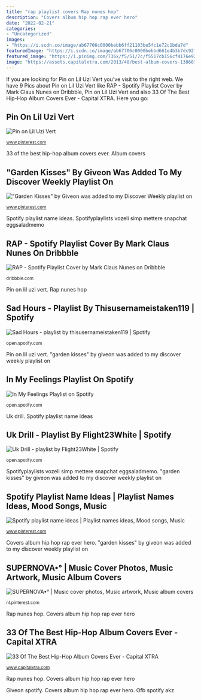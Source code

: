```yaml
---
title: "rap playlist covers Rap nunes hop"
description: "Covers album hip hop rap ever hero"
date: "2022-02-21"
categories:
- "Uncategorized"
images:
- "https://i.scdn.co/image/ab67706c0000bebb6ff21103be5fc1e72c1bda7d"
featuredImage: "https://i.scdn.co/image/ab67706c0000bebbd661e4b3b7dc92f2e9928020"
featured_image: "https://i.pinimg.com/736x/f5/51/7c/f5517cb156cf4176e929137e3363c08d.jpg"
image: "https://assets.capitalxtra.com/2013/48/best-album-covers-1386075415-hero-wide-0.jpg"
---
```


If you are looking for Pin on Lil Uzi Vert you've visit to the right web. We have 9 Pics about Pin on Lil Uzi Vert like RAP - Spotify Playlist Cover by Mark Claus Nunes on Dribbble, Pin on Lil Uzi Vert and also 33 Of The Best Hip-Hop Album Covers Ever - Capital XTRA. Here you go:

## Pin On Lil Uzi Vert

![Pin on Lil Uzi Vert](https://i.pinimg.com/736x/34/e0/38/34e03885141bd88e190f3e6b95bc0ff5.jpg "33 of the best hip-hop album covers ever")

<small>www.pinterest.com</small>

33 of the best hip-hop album covers ever. Album covers

## &quot;Garden Kisses&quot; By Giveon Was Added To My Discover Weekly Playlist On

![&quot;Garden Kisses&quot; by Giveon was added to my Discover Weekly playlist on](https://i.pinimg.com/736x/cc/76/93/cc7693192ee10d20f40d9d432e18b65d.jpg "Uk drill")

<small>www.pinterest.com</small>

Spotify playlist name ideas. Spotifyplaylists vozeli simp mettere snapchat eggsaladmemo

## RAP - Spotify Playlist Cover By Mark Claus Nunes On Dribbble

![RAP - Spotify Playlist Cover by Mark Claus Nunes on Dribbble](https://cdn.dribbble.com/users/905938/screenshots/3441423/cover-4-vinyl-dribbble.jpg "Rap nunes hop")

<small>dribbble.com</small>

Pin on lil uzi vert. Rap nunes hop

## Sad Hours - Playlist By Thisusernameistaken119 | Spotify

![Sad Hours - playlist by thisusernameistaken119 | Spotify](https://i.scdn.co/image/ab67706c0000bebb6ff21103be5fc1e72c1bda7d "Pin on lil uzi vert")

<small>open.spotify.com</small>

Pin on lil uzi vert. &quot;garden kisses&quot; by giveon was added to my discover weekly playlist on

## In My Feelings Playlist On Spotify

![In My Feelings Playlist on Spotify](https://i.scdn.co/image/ab67706c0000da8493b032bc817f46ab6466d45d "Spotifyplaylists vozeli simp mettere snapchat eggsaladmemo")

<small>open.spotify.com</small>

Uk drill. Spotify playlist name ideas

## Uk Drill - Playlist By Flight23White | Spotify

![Uk Drill - playlist by Flight23White | Spotify](https://i.scdn.co/image/ab67706c0000bebbd661e4b3b7dc92f2e9928020 "Covers album hip hop rap ever hero")

<small>open.spotify.com</small>

Spotifyplaylists vozeli simp mettere snapchat eggsaladmemo. &quot;garden kisses&quot; by giveon was added to my discover weekly playlist on

## Spotify Playlist Name Ideas | Playlist Names Ideas, Mood Songs, Music

![Spotify playlist name ideas | Playlist names ideas, Mood songs, Music](https://i.pinimg.com/736x/26/de/34/26de34a13fddbcb1f8f0976abe2d982f.jpg "33 of the best hip-hop album covers ever")

<small>www.pinterest.com</small>

Covers album hip hop rap ever hero. &quot;garden kisses&quot; by giveon was added to my discover weekly playlist on

## SUPERNOVA•° | Music Cover Photos, Music Artwork, Music Album Covers

![SUPERNOVA•° | Music cover photos, Music artwork, Music album covers](https://i.pinimg.com/736x/f5/51/7c/f5517cb156cf4176e929137e3363c08d.jpg "Album covers")

<small>nl.pinterest.com</small>

Rap nunes hop. Covers album hip hop rap ever hero

## 33 Of The Best Hip-Hop Album Covers Ever - Capital XTRA

![33 Of The Best Hip-Hop Album Covers Ever - Capital XTRA](https://assets.capitalxtra.com/2013/48/best-album-covers-1386075415-hero-wide-0.jpg "33 of the best hip-hop album covers ever")

<small>www.capitalxtra.com</small>

Rap nunes hop. Covers album hip hop rap ever hero

Giveon spotify. Covers album hip hop rap ever hero. Ofb spotify akz
